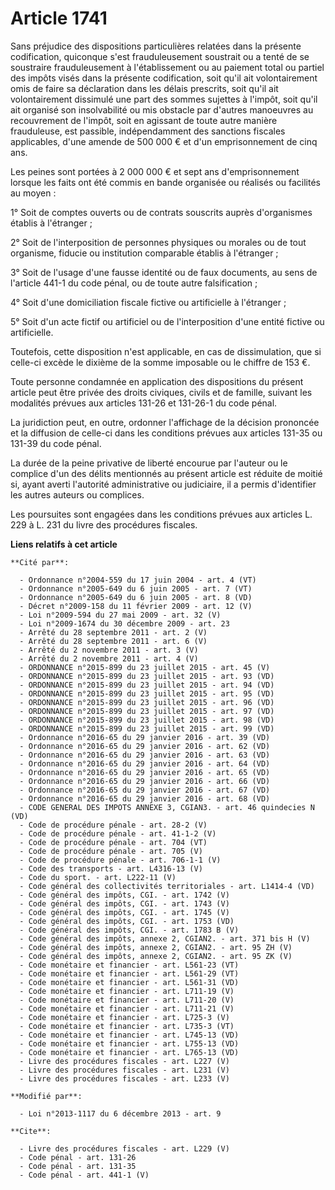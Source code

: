 # Article 1741

Sans préjudice des dispositions particulières relatées dans la présente codification, quiconque s'est frauduleusement
soustrait ou a tenté de se soustraire frauduleusement à l'établissement ou au paiement total ou partiel des impôts visés dans
la présente codification, soit qu'il ait volontairement omis de faire sa déclaration dans les délais prescrits, soit qu'il
ait volontairement dissimulé une part des sommes sujettes à l'impôt, soit qu'il ait organisé son insolvabilité ou mis
obstacle par d'autres manoeuvres au recouvrement de l'impôt, soit en agissant de toute autre manière frauduleuse, est
passible, indépendamment des sanctions fiscales applicables, d'une amende de 500 000 € et d'un emprisonnement de cinq ans. 

Les peines sont portées à 2 000 000 € et sept ans d'emprisonnement lorsque les faits ont été commis en bande organisée ou
réalisés ou facilités au moyen : 

1° Soit de comptes ouverts ou de contrats souscrits auprès d'organismes établis à l'étranger ; 

2° Soit de l'interposition de personnes physiques ou morales ou de tout organisme, fiducie ou institution comparable établis
à l'étranger ; 

3° Soit de l'usage d'une fausse identité ou de faux documents, au sens de l'article 441-1 du code pénal, ou de toute autre
falsification ; 

4° Soit d'une domiciliation fiscale fictive ou artificielle à l'étranger ; 

5° Soit d'un acte fictif ou artificiel ou de l'interposition d'une entité fictive ou artificielle. 

Toutefois, cette disposition n'est applicable, en cas de dissimulation, que si celle-ci excède le dixième de la somme
imposable ou le chiffre de 153 €. 

Toute personne condamnée en application des dispositions du présent article peut être privée des droits civiques, civils et
de famille, suivant les modalités prévues aux articles 131-26 et 131-26-1 du code pénal. 

La juridiction peut, en outre, ordonner l'affichage de la décision prononcée et la diffusion de celle-ci dans les conditions
prévues aux articles 131-35 ou 131-39 du code pénal. 

La durée de la peine privative de liberté encourue par l'auteur ou le complice d'un des délits mentionnés au présent article
est réduite de moitié si, ayant averti l'autorité administrative ou judiciaire, il a permis d'identifier les autres auteurs
ou complices. 

Les poursuites sont engagées dans les conditions prévues aux articles L. 229 à L. 231 du livre des procédures fiscales.

**Liens relatifs à cet article**

	**Cité par**:

	  - Ordonnance n°2004-559 du 17 juin 2004 - art. 4 (VT)
	  - Ordonnance n°2005-649 du 6 juin 2005 - art. 7 (VT)
	  - Ordonnance n°2005-649 du 6 juin 2005 - art. 8 (VD)
	  - Décret n°2009-158 du 11 février 2009 - art. 12 (V)
	  - Loi n°2009-594 du 27 mai 2009 - art. 32 (V)
	  - Loi n°2009-1674 du 30 décembre 2009 - art. 23
	  - Arrêté du 28 septembre 2011 - art. 2 (V)
	  - Arrêté du 28 septembre 2011 - art. 6 (V)
	  - Arrêté du 2 novembre 2011 - art. 3 (V)
	  - Arrêté du 2 novembre 2011 - art. 4 (V)
	  - ORDONNANCE n°2015-899 du 23 juillet 2015 - art. 45 (V)
	  - ORDONNANCE n°2015-899 du 23 juillet 2015 - art. 93 (VD)
	  - ORDONNANCE n°2015-899 du 23 juillet 2015 - art. 94 (VD)
	  - ORDONNANCE n°2015-899 du 23 juillet 2015 - art. 95 (VD)
	  - ORDONNANCE n°2015-899 du 23 juillet 2015 - art. 96 (VD)
	  - ORDONNANCE n°2015-899 du 23 juillet 2015 - art. 97 (VD)
	  - ORDONNANCE n°2015-899 du 23 juillet 2015 - art. 98 (VD)
	  - ORDONNANCE n°2015-899 du 23 juillet 2015 - art. 99 (VD)
	  - Ordonnance n°2016-65 du 29 janvier 2016 - art. 39 (VD)
	  - Ordonnance n°2016-65 du 29 janvier 2016 - art. 62 (VD)
	  - Ordonnance n°2016-65 du 29 janvier 2016 - art. 63 (VD)
	  - Ordonnance n°2016-65 du 29 janvier 2016 - art. 64 (VD)
	  - Ordonnance n°2016-65 du 29 janvier 2016 - art. 65 (VD)
	  - Ordonnance n°2016-65 du 29 janvier 2016 - art. 66 (VD)
	  - Ordonnance n°2016-65 du 29 janvier 2016 - art. 67 (VD)
	  - Ordonnance n°2016-65 du 29 janvier 2016 - art. 68 (VD)
	  - CODE GENERAL DES IMPOTS ANNEXE 3, CGIAN3. - art. 46 quindecies N (VD)
	  - Code de procédure pénale - art. 28-2 (V)
	  - Code de procédure pénale - art. 41-1-2 (V)
	  - Code de procédure pénale - art. 704 (VT)
	  - Code de procédure pénale - art. 705 (V)
	  - Code de procédure pénale - art. 706-1-1 (V)
	  - Code des transports - art. L4316-13 (V)
	  - Code du sport. - art. L222-11 (V)
	  - Code général des collectivités territoriales - art. L1414-4 (VD)
	  - Code général des impôts, CGI. - art. 1742 (V)
	  - Code général des impôts, CGI. - art. 1743 (V)
	  - Code général des impôts, CGI. - art. 1745 (V)
	  - Code général des impôts, CGI. - art. 1753 (VD)
	  - Code général des impôts, CGI. - art. 1783 B (V)
	  - Code général des impôts, annexe 2, CGIAN2. - art. 371 bis H (V)
	  - Code général des impôts, annexe 2, CGIAN2. - art. 95 ZH (V)
	  - Code général des impôts, annexe 2, CGIAN2. - art. 95 ZK (V)
	  - Code monétaire et financier - art. L561-23 (VT)
	  - Code monétaire et financier - art. L561-29 (VT)
	  - Code monétaire et financier - art. L561-31 (VD)
	  - Code monétaire et financier - art. L711-19 (V)
	  - Code monétaire et financier - art. L711-20 (V)
	  - Code monétaire et financier - art. L711-21 (V)
	  - Code monétaire et financier - art. L725-3 (V)
	  - Code monétaire et financier - art. L735-3 (VT)
	  - Code monétaire et financier - art. L745-13 (VD)
	  - Code monétaire et financier - art. L755-13 (VD)
	  - Code monétaire et financier - art. L765-13 (VD)
	  - Livre des procédures fiscales - art. L227 (V)
	  - Livre des procédures fiscales - art. L231 (V)
	  - Livre des procédures fiscales - art. L233 (V)

	**Modifié par**:

	  - Loi n°2013-1117 du 6 décembre 2013 - art. 9

	**Cite**:

	  - Livre des procédures fiscales - art. L229 (V)
	  - Code pénal - art. 131-26
	  - Code pénal - art. 131-35
	  - Code pénal - art. 441-1 (V)
